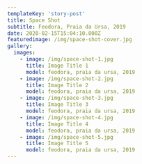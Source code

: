 ```yaml
---
templateKey: 'story-post'
title: Space Shot
subtitle: Feodora, Praia da Ursa, 2019
date: 2020-02-15T15:04:10.000Z
featuredimage: /img/space-shot-cover.jpg
gallery:
  images:
    - image: /img/space-shot-1.jpg
      title: Image Title 1
      model: feodora, praia da ursa, 2019
    - image: /img/space-shot-2.jpg
      title: Image Title 2
      model: feodora, praia da ursa, 2019
    - image: /img/space-shot-3.jpg
      title: Image Title 3
      model: feodora, praia da ursa, 2019
    - image: /img/space-shot-4.jpg
      title: Image Title 4
      model: feodora, praia da ursa, 2019
    - image: /img/space-shot-5.jpg
      title: Image Title 5
      model: feodora, praia da ursa, 2019
---
```

